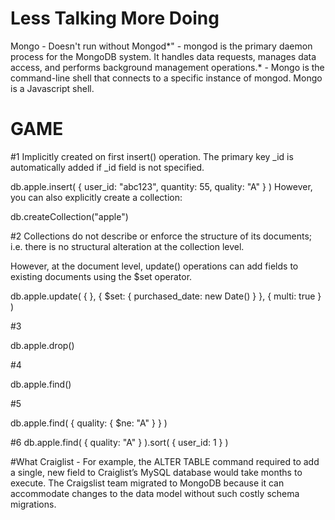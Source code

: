 



# Less Talking More Doing
Mongo - Doesn't run without Mongod*"
      - mongod is the primary daemon process for the MongoDB system. It handles data requests, manages data access, and performs background management operations.*
      - Mongo is the command-line shell that connects to a specific instance of mongod. Mongo is a Javascript shell.



# GAME

#1 
Implicitly created on first insert() operation. The primary key _id is automatically added if _id field is not specified.

db.apple.insert( {
    user_id: "abc123",
    quantity: 55,
    quality: "A"
 } )
However, you can also explicitly create a collection:

db.createCollection("apple")

#2
Collections do not describe or enforce the structure of its documents; i.e. there is no structural alteration at the collection level.

However, at the document level, update() operations can add fields to existing documents using the $set operator.

db.apple.update(
    { },
    { $set: { purchased_date: new Date() } },
    { multi: true }
)

#3

db.apple.drop()

#4

db.apple.find()

#5

db.apple.find(
    { quality: { $ne: "A" } }
)

#6
db.apple.find( { quality: "A" } ).sort( { user_id: 1 } )


#What 
Craiglist -  For example, the ALTER TABLE command required to add a single, new field to Craiglist’s MySQL database would take months to execute. The Craigslist team migrated to MongoDB because it can accommodate changes to the data model without such costly schema migrations.

